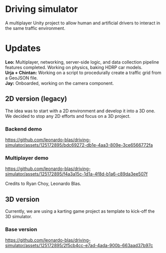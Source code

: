 # Driving simulator
A multiplayer Unity project to allow human and artificial drivers to interact in the same traffic environment.

# Updates
**Leo:** Multiplayer, networking, server-side logic, and data collection pipeline features completed. Working on physics, baking HDRP car models.
<br>
**Urja + Chintan:** Working on a script to procedurally create a traffic grid from a GeoJSON file.
<br>
**Jay:** Onboarded, working on the camera component.

## 2D version (legacy)
The idea was to start with a 2D environment and develop it into a 3D one. We decided to stop any 2D efforts and focus on a 3D project.

### Backend demo
https://github.com/leonardo-blas/driving-simulator/assets/125172895/bdc69272-db1e-4aa3-809e-3ce6566772fa


### Multiplayer demo
https://github.com/leonardo-blas/driving-simulator/assets/125172895/f4a3a15c-1d1a-4f8d-b1a6-c89da3ee507f

Credits to Ryan Choy, Leonardo Blas.

## 3D version
Currently, we are using a karting game project as template to kick-off the 3D simulator.

### Base version
https://github.com/leonardo-blas/driving-simulator/assets/125172895/2f5cb4cc-e7ad-4ada-900b-663aad37b97c

